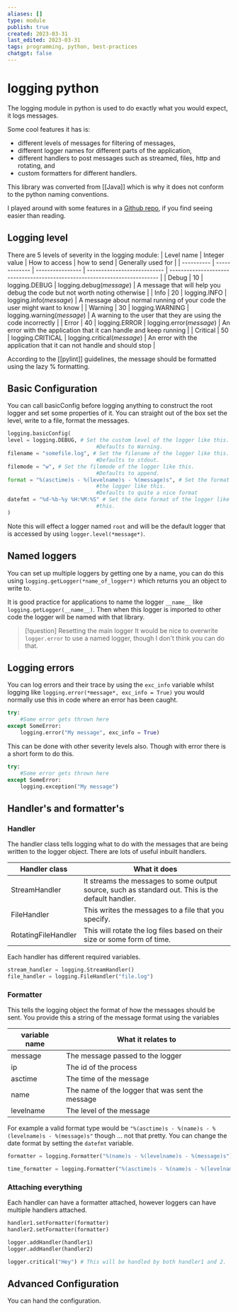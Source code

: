 ```yaml
---
aliases: []
type: module
publish: true
created: 2023-03-31
last_edited: 2023-03-31
tags: programming, python, best-practices
chatgpt: false
---
```

# logging python

The logging module in python is used to do exactly what you would expect, it logs messages.

Some cool features it has is:
- different levels of messages for filtering of messages,
- different logger names for different parts of the application,
- different handlers to post messages such as streamed, files, http and rotating, and
- custom formatters for different handlers.

This library was converted from [[Java]] which is why it does not conform to the python naming conventions.

I played around with some features in a [Github repo](https://github.com/AlexWendland/python-tutorials/tree/main/logging), if you find seeing easier than reading. 

## Logging level

There are 5 levels of severity in the logging module:
| Level name | Integer value | How to access    | how to send                 | Generally used for                                                         |
| ---------- | ------------- | ---------------- | --------------------------- | -------------------------------------------------------------------------- |
| Debug      | 10            | logging.DEBUG    | logging.debug(*message*)    | A message that will help you debug the code but not worth noting otherwise |
| Info       | 20            | logging.INFO     | logging.info(*message*)     | A message about normal running of your code the user might want to know    |
| Warning    | 30            | logging.WARNING  | logging.warning(*message*)  | A warning to the user that they are using the code incorrectly             |
| Error      | 40            | logging.ERROR    | logging.error(*message*)    | An error with the application that it can handle and keep running          |
| Critical   | 50            | logging.CRITICAL | logging.critical(*message*) | An error with the application that it can not handle and should stop       |

According to the [[pylint]] guidelines, the message should be formatted using the lazy % formatting. 

## Basic Configuration

You can call basicConfig before logging anything to construct the root logger and set some properties of it. You can straight out of the box set the level, write to a file, format the messages.

```python
logging.basicConfig(
level = logging.DEBUG, # Set the custom level of the logger like this.
							#Defaults to Warning.
filename = "somefile.log", # Set the filename of the logger like this.
							#Defaults to stdout.
filemode = "w", # Set the filemode of the logger like this.
							#Defaults to append.
format = "%(asctime)s - %(levelname)s - %(message)s", # Set the format of 
							#the logger like this. 
							#Defaults to quite a nice format
datefmt = "%d-%b-%y %H:%M:%S" # Set the date format of the logger like 
							#this.
)
```

Note this will effect a logger named `root` and will be the default logger that is accessed by using `logger.level(*message*)`.

## Named loggers

You can set up multiple loggers by getting one by a name, you can do this using `logging.getLogger(*name_of_logger*)` which returns you an object to write to. 

It is good practice for applications to name the logger `__name__` like `logging.getLogger(__name__)`. Then when this logger is imported to other code the logger will be named with that library.

>[!question] Resetting the main logger
>It would be nice to overwrite `logger.error` to use a named logger, though I don't think you can do that.

## Logging errors

You can log errors and their trace by using the `exc_info` variable whilst logging like `logging.error(*message*, exc_info = True)` you would normally use this in code where an error has been caught.

```python
try:
	#Some error gets thrown here
except SomeError:
	logging.error("My message", exc_info = True)
```

This can be done with other severity levels also. Though with error there is a short form to do this.

```python
try:
	#Some error gets thrown here
except SomeError:
	logging.exception("My message")
```

## Handler's and formatter's

### Handler

The handler class tells logging what to do with the messages that are being written to the logger object. There are lots of useful inbuilt handlers.

| Handler class       | What it does                                                                                      |
| ------------------- | ------------------------------------------------------------------------------------------------- |
| StreamHandler       | It streams the messages to some output source, such as standard out. This is the default handler. |
| FileHandler         | This writes the messages to a file that you specify.                                              |
| RotatingFileHandler | This will rotate the log files based on their size or some form of time.                          |

Each handler has different required variables.

```python
stream_handler = logging.StreamHandler()
file_handler = logging.FileHandler("file.log") 
```

### Formatter

This tells the logging object the format of how the messages should be sent. You provide this a string of the message format using the variables

| variable name | What it relates to                               |
| ------------- | ------------------------------------------------ |
| message       | The message passed to the logger                 |
| ip            | The id of the process                            |
| asctime       | The time of the message                          |
| name          | The name of the logger that was sent the message |
| levelname     | The level of the message                         | 

For example a valid format type would be `"%(asctime)s - %(name)s - %(levelname)s - %(message)s"` though ... not that pretty. You can change the date format by setting the `datefmt` variable.

```python
formatter = logging.Formatter("%(name)s - %(levelname)s - %(message)s")

time_formatter = logging.Formatter("%(asctime)s - %(name)s - %(levelname)s - %(message)s", datefmt = "%Y-%m-%d")
```

### Attaching everything

Each handler can have a formatter attached, however loggers can have multiple handlers attached. 

```python
handler1.setFormatter(formatter)
handler2.setFormatter(formatter)

logger.addHandler(handler1)
logger.addHandler(handler2)

logger.critical("Hey") # This will be handled by both handler1 and 2.
```

## Advanced Configuration

You can hand the configuration.